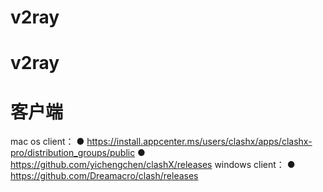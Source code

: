 # v2ray
# v2ray


# 客户端
mac os client：
● https://install.appcenter.ms/users/clashx/apps/clashx-pro/distribution_groups/public
● https://github.com/yichengchen/clashX/releases
windows client：
● https://github.com/Dreamacro/clash/releases
